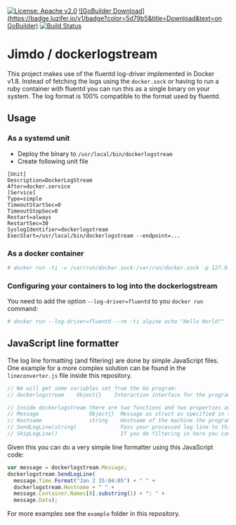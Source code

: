 [![License: Apache v2.0](https://badge.luzifer.io/v1/badge?color=5d79b5&title=license&text=Apache+v2.0)](http://www.apache.org/licenses/LICENSE-2.0)
[![GoBuilder Download](https://badge.luzifer.io/v1/badge?color=5d79b5&title=Download&text=on GoBuilder)](https://gobuilder.me/github.com/Jimdo/dockerlogstream)
[![Build Status](https://travis-ci.org/Jimdo/dockerlogstream.svg?branch=master)](https://travis-ci.org/Jimdo/dockerlogstream)


# Jimdo / dockerlogstream

This project makes use of the fluentd log-driver implemented in Docker v1.8. Instead of fetching the logs using the `docker.sock` or having to run a ruby container with fluentd you can run this as a single binary on your system. The log format is 100% compatible to the format used by fluentd.

## Usage

### As a systemd unit

- Deploy the binary to `/usr/local/bin/dockerlogstream`
- Create following unit file

```
[Unit]
Description=DockerLogStream
After=docker.service
[Service]
Type=simple
TimeoutStartSec=0
TimeoutStopSec=0
Restart=always
RestartSec=30
SyslogIdentifier=dockerlogstream
ExecStart=/usr/local/bin/dockerlogstream --endpoint=...
```

### As a docker container

```bash
# docker run -ti -v /var/run/docker.sock:/var/run/docker.sock -p 127.0.0.1:24224:24224 Jimdo/dockerlogstream --endpoint=...
```

### Configuring your containers to log into the dockerlogstream

You need to add the option `--log-driver=fluentd` to you `docker run` command:

```bash
# docker run --log-driver=fluentd --rm -ti alpine echo "Hello World!"
```

## JavaScript line formatter

The log line formatting (and filtering) are done by simple JavaScript files. One example for a more complex solution can be found in the `lineconverter.js` file inside this repository.

```javascript
// We will get some variables set from the Go program:
// dockerlogstream    Object{}    Interaction interface for the program

// Inside dockerlogstream there are two functions and two properties available:
// Message                Object{}  Message as struct as specified in types.go
// Hostname               string    Hostname of the machine the program is running on
// SendLogLine(string)              Pass your processed log line to this function
// SkipLogLine()                    If you do filtering in here you can skip lines with this function
```

Given this you can do a very simple line formatter using this JavaScript code:

```javascript
var message = dockerlogstream.Message;
dockerlogstream.SendLogLine(
  message.Time.Format("Jan 2 15:04:05") + " " +
  dockerlogstream.Hostname + " " +
  message.Container.Names[0].substring(1) + ": " +
  message.Data);
```

For more examples see the `example` folder in this repository.
